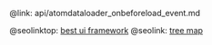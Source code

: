 @link: api/atomdataloader_onbeforeload_event.md

@seolinktop: [best ui framework](https://webix.com)
@seolink: [tree map](https://webix.com/widget/treemap/)